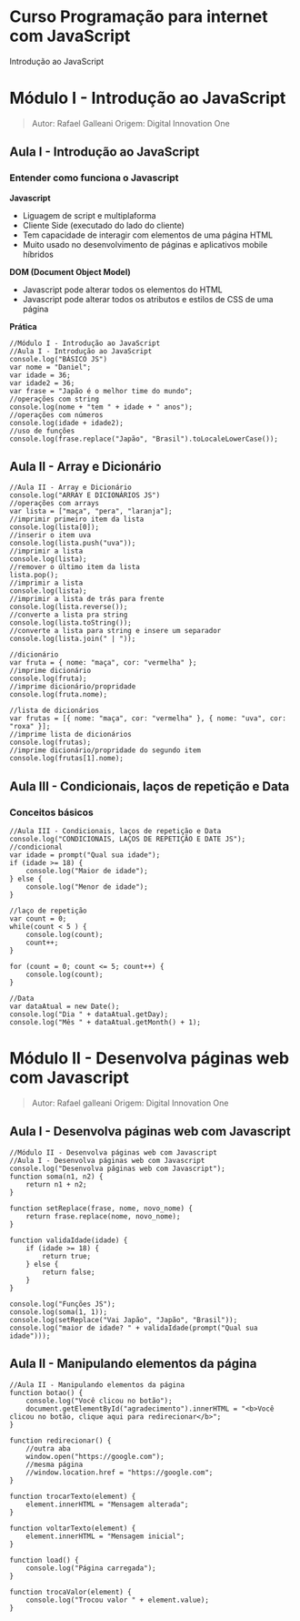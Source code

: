 
# Curso Programação para internet com JavaScript
Introdução ao JavaScript
# Módulo I - Introdução ao JavaScript
> Autor: Rafael Galleani
Origem: Digital Innovation One

## Aula I - Introdução ao JavaScript
### Entender como funciona o Javascript
**Javascript**
- Liguagem de script e multiplaforma
- Cliente Side (executado do lado do cliente)
- Tem capacidade de interagir com elementos de uma página HTML
- Muito usado no desenvolvimento de páginas e aplicativos mobile híbridos

**DOM (Document Object Model)**
- Javascript pode alterar todos os elementos do HTML
- Javascript pode alterar todos os atributos e estilos de CSS de uma página

**Prática**

~~~~
//Módulo I - Introdução ao JavaScript
//Aula I - Introdução ao JavaScript
console.log("BÁSICO JS")
var nome = "Daniel";
var idade = 36;
var idade2 = 36;
var frase = "Japão é o melhor time do mundo";
//operações com string
console.log(nome + "tem " + idade + " anos");
//operações com números
console.log(idade + idade2);
//uso de funções
console.log(frase.replace("Japão", "Brasil").toLocaleLowerCase());
~~~~

## Aula II - Array e Dicionário
~~~~
//Aula II - Array e Dicionário
console.log("ARRAY E DICIONÁRIOS JS")
//operações com arrays
var lista = ["maça", "pera", "laranja"];
//imprimir primeiro item da lista
console.log(lista[0]);
//inserir o item uva
console.log(lista.push("uva"));
//imprimir a lista
console.log(lista);
//remover o último item da lista
lista.pop();
//imprimir a lista
console.log(lista);
//imprimir a lista de trás para frente
console.log(lista.reverse());
//converte a lista pra string
console.log(lista.toString());
//converte a lista para string e insere um separador
console.log(lista.join(" | "));

//dicionário
var fruta = { nome: "maça", cor: "vermelha" };
//imprime dicionário
console.log(fruta);
//imprime dicionário/propridade
console.log(fruta.nome);

//lista de dicionários
var frutas = [{ nome: "maça", cor: "vermelha" }, { nome: "uva", cor: "roxa" }];
//imprime lista de dicionários
console.log(frutas);
//imprime dicionário/propridade do segundo item
console.log(frutas[1].nome);
~~~~

## Aula III - Condicionais, laços de repetição e Data
### Conceitos básicos
~~~~
//Aula III - Condicionais, laços de repetição e Data
console.log("CONDICIONAIS, LAÇOS DE REPETIÇÃO E DATE JS");
//condicional
var idade = prompt("Qual sua idade");
if (idade >= 18) {
	console.log("Maior de idade");
} else {
	console.log("Menor de idade");
}

//laço de repetição
var count = 0;
while(count < 5 ) {
	console.log(count);
	count++;
}

for (count = 0; count <= 5; count++) {
	console.log(count);
}

//Data
var dataAtual = new Date();
console.log("Dia " + dataAtual.getDay);
console.log("Mês " + dataAtual.getMonth() + 1);
~~~~

# Módulo II - Desenvolva páginas web com Javascript
> Autor: Rafael galleani
Origem: Digital Innovation One

## Aula I - Desenvolva páginas web com Javascript
~~~~
//Módulo II - Desenvolva páginas web com Javascript
//Aula I - Desenvolva páginas web com Javascript
console.log("Desenvolva páginas web com Javascript");
function soma(n1, n2) {
	return n1 + n2;
}

function setReplace(frase, nome, novo_nome) {
	return frase.replace(nome, novo_nome);
}

function validaIdade(idade) {
	if (idade >= 18) {
		return true;
	} else {
		return false;
	}
}

console.log("Funções JS");
console.log(soma(1, 1));
console.log(setReplace("Vai Japão", "Japão", "Brasil"));
console.log("maior de idade? " + validaIdade(prompt("Qual sua idade")));
~~~~

## Aula II - Manipulando elementos da página
~~~~
//Aula II - Manipulando elementos da página
function botao() {
	console.log("Você clicou no botão");
	document.getElementById("agradecimento").innerHTML = "<b>Você clicou no botão, clique aqui para redirecionar</b>";
}

function redirecionar() {
	//outra aba
	window.open("https://google.com");
	//mesma página
	//window.location.href = "https://google.com";
}

function trocarTexto(element) {
	element.innerHTML = "Mensagem alterada";
}

function voltarTexto(element) {
	element.innerHTML = "Mensagem inicial";
}

function load() {
	console.log("Página carregada");
}

function trocaValor(element) {
	console.log("Trocou valor " + element.value);
}
~~~~
